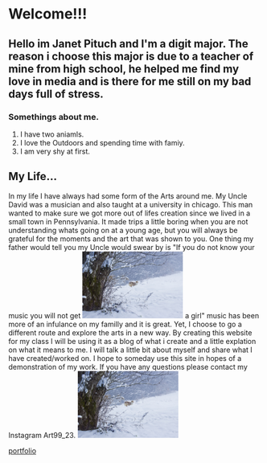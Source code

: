 # Welcome!!!

## Hello im Janet Pituch and I'm a digit major. The reason i choose this major is due to a teacher of mine from high school, he helped me find my love in media and is there for me still on my bad days full of stress.

### Somethings about me.
1. I have two aniamls.
1. I love the Outdoors and spending time with famiy.
1. I am very shy at first.

## My Life...
In my life I have always had some form of the Arts around me. My Uncle David was a musician and also taught at a university in chicago. This man wanted to make sure we got more out of lifes creation since we lived in a small town in Pennsylvania. It made trips a little boring when you are not understanding whats going on at a young age, but you will always be grateful for the moments and the art that was shown to you. One thing my father would tell you my Uncle would swear by is "If you do not know your music you will not get <img src="images/Christmas_shep.jpg.JPG" alt="shepherd" width="200"/> a girl" music has been more of an infulance on my familly and it is great. Yet, I choose to go a different route and explore the arts in a new way. By creating this website for my class I will be using it as a blog of what i create and a little explation on what it means to me. I will talk a little bit about myself and share what I have created/worked on. I hope to someday use this site in hopes of a demonstration of my work. If you have any questions please contact my Instagram Art99_23.
<img src="images/Christmas_shep.jpg.JPG" alt="shepherd" width="200"/>

[portfolio](images/portfolio.md)
